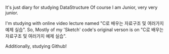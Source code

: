 It's just diary for studying DataStructure Of course I am Junior, very very junior.

I'm studying with online video lecture named "C로 배우는 자료구조 및 여러가지 예제 실습".
So, Mostly of my 'Sketch' code's original verson is on "C로 배우는 자료구조 및 여러가지 예제 실습".

Additionally, studying Github!
